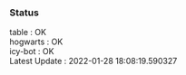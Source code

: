 ### Status


table : OK  
hogwarts : OK  
icy-bot : OK  
Latest Update : 2022-01-28 18:08:19.590327
